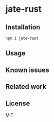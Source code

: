 # jate-rust

## Installation

```
npm i jate-rust
```

## Usage

## Known issues

## Related work

## License

MIT

